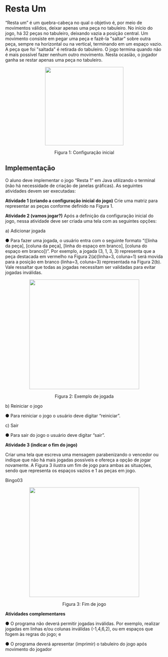 # Resta Um

“Resta um” é um quebra-cabeça no qual o objetivo é, por meio de movimentos válidos, deixar apenas uma peça no tabuleiro. No início do jogo, há 32 peças no tabuleiro,
deixando vazia a posição central. Um movimento consiste em pegar uma peça e fazê-la "saltar" sobre outra peça, sempre na horizontal ou na vertical, terminando em um
espaço vazio. A peça que foi "saltada" é retirada do tabuleiro. O jogo termina quando não é mais possível fazer nenhum outro movimento. Nesta ocasião, o jogador ganha 
se restar apenas uma peça no tabuleiro.

<div align="center">
<img src="https://user-images.githubusercontent.com/104040807/215822577-7291b223-5648-423b-bbd2-ea23c6b04da0.jpeg" width="250px" />
</div>

<p align="center">
Figura 1: Configuração inicial
</p>

## Implementação 
O aluno deve implementar o jogo “Resta 1” em Java utilizando o terminal (não há necessidade de criação de janelas gráficas). As seguintes atividades 
devem ser executadas:

**Atividade 1 (criando a configuração inicial do jogo)**
Crie uma matriz para representar as peças conforme definido na Figura 1.

**Atividade 2 (vamos jogar?)**
Após a definição da configuração inicial do jogo, nessa atividade deve ser criada uma tela com as seguintes opções:

a) Adicionar jogada <br>

  ● Para fazer uma jogada, o usuário entra com o seguinte formato “([linha da peça], [coluna da peça], [linha do espaço em branco], [coluna do espaço em branco])”.
  Por exemplo, a jogada (3, 1, 3, 3) representa que a peça destacada em vermelho na Figura 2(a)(linha=3, coluna=1) será movida para a posição em branco (linha=3, coluna=3) representada na Figura
  2(b). Vale ressaltar que todas as jogadas necessitam ser validadas para evitar jogadas inválidas.
  
<div align="center">
<img src="https://user-images.githubusercontent.com/104040807/215822704-53b5a8e8-9033-412f-b14a-5f569a273ef5.jpeg" width="350px" />
</div>

<p align="center">
Figura 2: Exemplo de jogada
</p>

b) Reiniciar o jogo <br>

  ● Para reiniciar o jogo o usuário deve digitar “reiniciar”.
 
c) Sair <br>

  ● Para sair do jogo o usuário deve digitar “sair”.
  

**Atividade 3 (indicar o fim do jogo)**

Criar uma tela que escreva uma mensagem parabenizando o vencedor ou indique que não há mais jogadas possíveis e ofereça a opção de jogar
novamente. A Figura 3 ilustra um fim de jogo para ambas as situações, sendo que representa os espaços vazios e 1 as peças em jogo.


Bingo03
<div align="center">
<img src="https://user-images.githubusercontent.com/104040807/215822881-4bf04114-8ea1-40cb-96ad-39dea2c4eb74.jpeg" width="350px" />
</div>
                                                                                                        
<p align="center">
Figura 3: Fim de jogo
</p>


**Atividades complementares**

● O programa não deverá permitir jogadas inválidas. Por exemplo, realizar jogadas em linhas e/ou colunas inválidas (-1,4,6,2), ou em espaços que fogem às regras do jogo; e

● O programa deverá apresentar (imprimir) o tabuleiro do jogo após movimento do jogador
